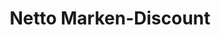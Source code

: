 ---
title: "Netto Marken-Discount"
url: /bielefeld/netto-marken-discount-breipohls-hof/
shop: Supermarkt
---